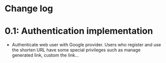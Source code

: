 # Change log
# 0.1: Authentication implementation
- Authenticate web user with Google provider. Users who register and use the shorten URL have some special privileges such as manage generated link, custom the link... 